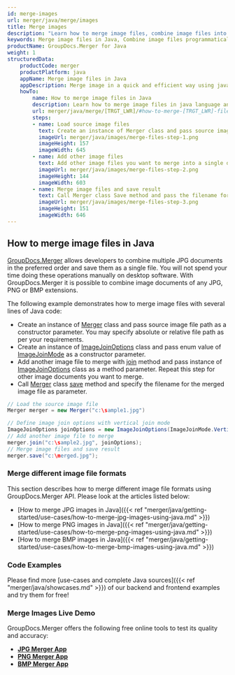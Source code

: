 ```yaml
---
id: merge-images
url: merger/java/merge/images
title: Merge images
description: "Learn how to merge image files, combine image files into one file programmatically in Java language using GroupDocs.Merger for Java library."
keywords: Merge image files in Java, Combine image files programmatically
productName: GroupDocs.Merger for Java
weight: 1
structuredData:
    productCode: merger
    productPlatform: java
    appName: Merge image files in Java
    appDescription: Merge image in a quick and efficient way using java language and GroupDocs.Merger for Java API, without the use of any third-party software like Microsoft or Open Office.
    howTo:
        name: How to merge image files in Java 
        description: Learn how to merge image files in java language and GroupDocs.Merger for Java API, without the use of any third-party software like Microsoft or Open Office.
        url: merger/java/merge/[TRGT_LWR]/#how-to-merge-[TRGT_LWR]-files-in-c
        steps:
        - name: Load source image files 
          text: Create an instance of Merger class and pass source image file path as a constructor parameter. You may specify absolute or relative file path as per your requirements. 
          imageUrl: merger/java/images/merge-files-step-1.png
          imageHeight: 157
          imageWidth: 645
        - name: Add other image files
          text: Add other image files you want to merge into a single document with Join method of Merger class.
          imageUrl: merger/java/images/merge-files-step-2.png
          imageHeight: 144
          imageWidth: 603
        - name: Merge image files and save result 
          text: Call Merger class Save method and pass the filename for the resultant image file as parameter.
          imageUrl: merger/java/images/merge-files-step-3.png
          imageHeight: 151
          imageWidth: 646
---
```


## How to merge image files in Java

[GroupDocs.Merger](https://products.groupdocs.com/merger/java) allows developers to combine multiple JPG documents in the preferred order and save them as a single file. You will not spend your time doing these operations manually on desktop software.
 With GroupDocs.Merger it is possible to combine image documents of any JPG, PNG or BMP extensions.

The following example demonstrates how to merge image files with several lines of Java code:

* Create an instance of [Merger](https://reference.groupdocs.com/merger/java/com.groupdocs.merger/Merger) class and pass source image file path as a constructor parameter. You may specify absolute or relative file path as per your requirements.
* Create an instance of [ImageJoinOptions](https://reference.groupdocs.com/merger/java/com.groupdocs.merger.domain.options/ImageJoinOptions) class and pass enum value of [ImageJoinMode](https://reference.groupdocs.com/merger/java/com.groupdocs.merger.domain.options/ImageJoinMode) as a constructor parameter.
* Add another image file to merge with [join](https://reference.groupdocs.com/merger/java/com.groupdocs.merger/Merger#join(java.io.InputStream)) method and pass instance of [ImageJoinOptions](https://reference.groupdocs.com/merger/java/com.groupdocs.merger.domain.options/ImageJoinOptions) class as a method parameter. Repeat this step for other image documents you want to merge.
* Call [Merger](https://reference.groupdocs.com/merger/java/com.groupdocs.merger/Merger) class [save](https://reference.groupdocs.com/merger/java/com.groupdocs.merger/Merger#save(java.io.OutputStream)) method and specify the filename for the merged image file as parameter.

```java
// Load the source image file
Merger merger = new Merger("c:\sample1.jpg")

// Define image join options with vertical join mode
ImageJoinOptions joinOptions = new ImageJoinOptions(ImageJoinMode.Vertical);
// Add another image file to merge
merger.join("c:\sample2.jpg", joinOptions);
// Merge image files and save result
merger.save("c:\merged.jpg");
```

### Merge different image file formats

This section describes how to merge different image file formats using GroupDocs.Merger API. Please look at the articles listed below:

* [How to merge JPG images in Java]({{< ref "merger/java/getting-started/use-cases/how-to-merge-jpg-images-using-java.md" >}})
* [How to merge PNG images in Java]({{< ref "merger/java/getting-started/use-cases/how-to-merge-png-images-using-java.md" >}})
* [How to merge BMP images in Java]({{< ref "merger/java/getting-started/use-cases/how-to-merge-bmp-images-using-java.md" >}})

### Code Examples

Please find more [use-cases and complete Java sources]({{< ref "merger/java/showcases.md" >}}) of our backend and frontend examples and try them for free!

### Merge Images Live Demo

GroupDocs.Merger offers the following free online tools to test its quality and accuracy:
* [**JPG Merger App**](https://products.groupdocs.app/merger/jpg)
* [**PNG Merger App**](https://products.groupdocs.app/merger/png)
* [**BMP Merger App**](https://products.groupdocs.app/merger/bmp)